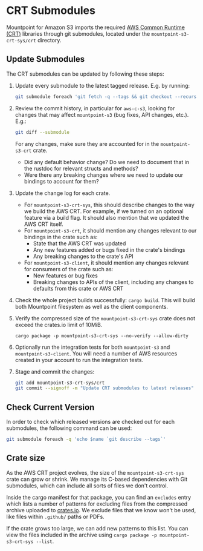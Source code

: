# CRT Submodules

Mountpoint for Amazon S3 imports the required [AWS Common Runtime (CRT)](https://docs.aws.amazon.com/sdkref/latest/guide/common-runtime.html) libraries through git submodules, located under the `mountpoint-s3-crt-sys/crt` directory.

## Update Submodules

The CRT submodules can be updated by following these steps:

1. Update every submodule to the latest tagged release. E.g. by running:

   ```sh
   git submodule foreach 'git fetch -q --tags && git checkout --recurse-submodules `git tag -l --sort=-v:refname | head -1`'
   ```

2. Review the commit history, in particular for `aws-c-s3`, looking for changes that may affect `mountpoint-s3` (bug fixes, API changes, etc.). E.g.:

   ```sh
   git diff --submodule
   ```

   For any changes, make sure they are accounted for in the `mountpoint-s3-crt` crate.

   - Did any default behavior change?
     Do we need to document that in the rustdoc for relevant structs and methods?
   - Were there any breaking changes where we need to update our bindings to account for them?

3. Update the change log for each crate.

   - For `mountpoint-s3-crt-sys`, this should describe changes to the way we build the AWS CRT.
     For example, if we turned on an optional feature via a build flag.
     It should also mention that we updated the AWS CRT itself.
   - For `mountpoint-s3-crt`, it should mention any changes relevant to our bindings in the crate such as:
     - State that the AWS CRT was updated
     - Any new features added or bugs fixed in the crate's bindings
     - Any breaking changes to the crate's API
   - For `mountpoint-s3-client`, it should mention any changes relevant for consumers of the crate such as:
     - New features or bug fixes
     - Breaking changes to APIs of the client, including any changes to defaults from this crate or AWS CRT

4. Check the whole project builds successfully: `cargo build`.
   This will build both Mountpoint filesystem as well as the client components.

5. Verify the compressed size of the `mountpoint-s3-crt-sys` crate does not exceed the crates.io limit of 10MiB.

   ```
   cargo package -p mountpoint-s3-crt-sys --no-verify --allow-dirty
   ```

6. Optionally run the integration tests for both `mountpoint-s3` and `mountpoint-s3-client`.
   You will need a number of AWS resources created in your account to run the integration tests.

7. Stage and commit the changes:

   ```sh
   git add mountpoint-s3-crt-sys/crt
   git commit --signoff -m "Update CRT submodules to latest releases"
   ```

## Check Current Version

In order to check which released versions are checked out for each submodules, the following command can be used:

```sh
git submodule foreach -q 'echo $name `git describe --tags`'
```

## Crate size

As the AWS CRT project evolves, the size of the `mountpoint-s3-crt-sys` crate can grow or shrink.
We manage its C-based dependencies with Git submodules, which can include all sorts of files we don't control.

Inside the cargo manifest for that package,
you can find an `excludes` entry which lists a number of patterns for excluding files
from the compressed archive uploaded to [crates.io](https://crates.io/).
We exclude files that we know won't be used, like files within `.github/` paths or PDFs.

If the crate grows too large, we can add new patterns to this list.
You can view the files included in the archive using `cargo package -p mountpoint-s3-crt-sys --list`.
